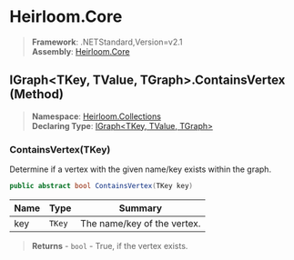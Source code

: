 # Heirloom.Core

> **Framework**: .NETStandard,Version=v2.1  
> **Assembly**: [Heirloom.Core][0]

## IGraph\<TKey, TValue, TGraph>.ContainsVertex (Method)

> **Namespace**: [Heirloom.Collections][0]  
> **Declaring Type**: [IGraph\<TKey, TValue, TGraph>][1]

### ContainsVertex(TKey)

Determine if a vertex with the given name/key exists within the graph.

```cs
public abstract bool ContainsVertex(TKey key)
```

| Name | Type   | Summary                     |
|------|--------|-----------------------------|
| key  | `TKey` | The name/key of the vertex. |

> **Returns** - `bool` - True, if the vertex exists.

[0]: ../../../Heirloom.Core.md
[1]: ../IGraph[TKey,TValue,TGraph].md
